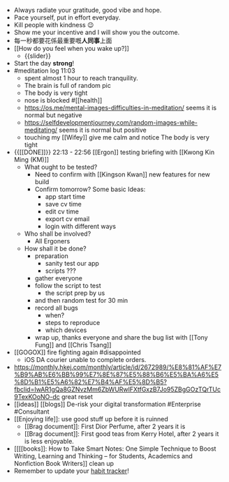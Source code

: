 - Always radiate your gratitude, good vibe and hope.
- Pace yourself, put in effort everyday.
- Kill people with kindness 😉
- Show me your incentive and I will show you the outcome.
- 每一秒都要花係最重要嘅**人同事**上面
- [[How do you feel when you wake up?]]
    - {{slider}}
- Start the day **strong**!
- #meditation log 11:03
    - spent almost 1 hour to reach tranquility.
    - The brain is full of random pic
    - The body is very tight
    - nose is blocked #[[health]]
    - https://os.me/mental-images-difficulties-in-meditation/ seems it is normal but negative
    - https://selfdevelopmentjourney.com/random-images-while-meditating/ seems it is normal but positive
    - touching my [[Wifey]] give me calm and notice The body is very tight
- {{[[DONE]]}} 22:13 - 22:56 [[Ergon]] testing briefing with [[Kwong Kin Ming (KM)]]
    - What ought to be tested? 
        - Need to confirm with [[Kingson Kwan]] new features for new build
        - Confirm tomorrow? Some basic Ideas:
            - app start time
            - save cv time
            - edit cv time
            - export cv email
            - login with different ways
    - Who shall be involved?
        - All Ergoners
    - How shall it be done?
        - preparation
            - sanity test our app
            - scripts ???
        - gather everyone
        - follow the script to test
            - the script prep by us
        - and then random test for 30 min
        - record all bugs
            - when?
            - steps to reproduce
            - which devices
        - wrap up, thanks everyone and share the bug list with [[Tony Fung]] and [[Chris Tsang]]
- [[GOGOX]] fire fighting again #disappointed
    - iOS DA courier unable to complete orders.
- https://monthly.hkej.com/monthly/article/id/2672989/%E8%81%AF%E7%B9%AB%E6%BB%99%E7%8E%87%E5%88%B6%E5%BA%A6%E5%8D%B1%E5%A6%82%E7%B4%AF%E5%8D%B5?fbclid=IwAR1gQa8GZNvzMm6ZbWURwlFXtfGxzB7Jo95ZBgGOzTQrTUc9TexKOoNO-dc great reset
- [[ideas]] [[blogs]] De-risk your digital transformation #Enterprise #Consultant
- [[Enjoying life]]: use good stuff up before it is ruinned
    - [[Brag document]]: First Dior Perfume, after 2 years it is 
    - [[Brag document]]: First good teas from Kerry Hotel, after 2 years it is less enjoyable.
- [[[[books]]: How to Take Smart Notes: One Simple Technique to Boost Writing, Learning and Thinking – for Students, Academics and Nonfiction Book Writers]] clean up
- Remember to update your [habit tracker](https://docs.google.com/spreadsheets/d/1rVOW_AvAsjRBhm2VjXzHcHkOJ14dviBUIPj3M5xvICs/edit#gid=1376149734)! 
